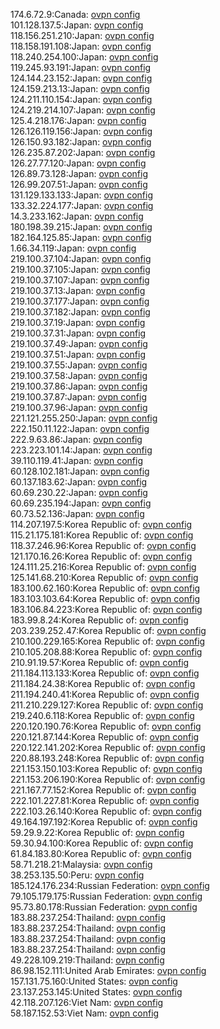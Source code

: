 174.6.72.9:Canada: [ovpn config](vpn/174_6_72_9.ovpn)  
101.128.137.5:Japan: [ovpn config](vpn/101_128_137_5.ovpn)  
118.156.251.210:Japan: [ovpn config](vpn/118_156_251_210.ovpn)  
118.158.191.108:Japan: [ovpn config](vpn/118_158_191_108.ovpn)  
118.240.254.100:Japan: [ovpn config](vpn/118_240_254_100.ovpn)  
119.245.93.191:Japan: [ovpn config](vpn/119_245_93_191.ovpn)  
124.144.23.152:Japan: [ovpn config](vpn/124_144_23_152.ovpn)  
124.159.213.13:Japan: [ovpn config](vpn/124_159_213_13.ovpn)  
124.211.110.154:Japan: [ovpn config](vpn/124_211_110_154.ovpn)  
124.219.214.107:Japan: [ovpn config](vpn/124_219_214_107.ovpn)  
125.4.218.176:Japan: [ovpn config](vpn/125_4_218_176.ovpn)  
126.126.119.156:Japan: [ovpn config](vpn/126_126_119_156.ovpn)  
126.150.93.182:Japan: [ovpn config](vpn/126_150_93_182.ovpn)  
126.235.87.202:Japan: [ovpn config](vpn/126_235_87_202.ovpn)  
126.27.77.120:Japan: [ovpn config](vpn/126_27_77_120.ovpn)  
126.89.73.128:Japan: [ovpn config](vpn/126_89_73_128.ovpn)  
126.99.207.51:Japan: [ovpn config](vpn/126_99_207_51.ovpn)  
131.129.133.133:Japan: [ovpn config](vpn/131_129_133_133.ovpn)  
133.32.224.177:Japan: [ovpn config](vpn/133_32_224_177.ovpn)  
14.3.233.162:Japan: [ovpn config](vpn/14_3_233_162.ovpn)  
180.198.39.215:Japan: [ovpn config](vpn/180_198_39_215.ovpn)  
182.164.125.85:Japan: [ovpn config](vpn/182_164_125_85.ovpn)  
1.66.34.119:Japan: [ovpn config](vpn/1_66_34_119.ovpn)  
219.100.37.104:Japan: [ovpn config](vpn/219_100_37_104.ovpn)  
219.100.37.105:Japan: [ovpn config](vpn/219_100_37_105.ovpn)  
219.100.37.107:Japan: [ovpn config](vpn/219_100_37_107.ovpn)  
219.100.37.13:Japan: [ovpn config](vpn/219_100_37_13.ovpn)  
219.100.37.177:Japan: [ovpn config](vpn/219_100_37_177.ovpn)  
219.100.37.182:Japan: [ovpn config](vpn/219_100_37_182.ovpn)  
219.100.37.19:Japan: [ovpn config](vpn/219_100_37_19.ovpn)  
219.100.37.31:Japan: [ovpn config](vpn/219_100_37_31.ovpn)  
219.100.37.49:Japan: [ovpn config](vpn/219_100_37_49.ovpn)  
219.100.37.51:Japan: [ovpn config](vpn/219_100_37_51.ovpn)  
219.100.37.55:Japan: [ovpn config](vpn/219_100_37_55.ovpn)  
219.100.37.58:Japan: [ovpn config](vpn/219_100_37_58.ovpn)  
219.100.37.86:Japan: [ovpn config](vpn/219_100_37_86.ovpn)  
219.100.37.87:Japan: [ovpn config](vpn/219_100_37_87.ovpn)  
219.100.37.96:Japan: [ovpn config](vpn/219_100_37_96.ovpn)  
221.121.255.250:Japan: [ovpn config](vpn/221_121_255_250.ovpn)  
222.150.11.122:Japan: [ovpn config](vpn/222_150_11_122.ovpn)  
222.9.63.86:Japan: [ovpn config](vpn/222_9_63_86.ovpn)  
223.223.101.14:Japan: [ovpn config](vpn/223_223_101_14.ovpn)  
39.110.119.41:Japan: [ovpn config](vpn/39_110_119_41.ovpn)  
60.128.102.181:Japan: [ovpn config](vpn/60_128_102_181.ovpn)  
60.137.183.62:Japan: [ovpn config](vpn/60_137_183_62.ovpn)  
60.69.230.22:Japan: [ovpn config](vpn/60_69_230_22.ovpn)  
60.69.235.194:Japan: [ovpn config](vpn/60_69_235_194.ovpn)  
60.73.52.136:Japan: [ovpn config](vpn/60_73_52_136.ovpn)  
114.207.197.5:Korea Republic of: [ovpn config](vpn/114_207_197_5.ovpn)  
115.21.175.181:Korea Republic of: [ovpn config](vpn/115_21_175_181.ovpn)  
118.37.246.96:Korea Republic of: [ovpn config](vpn/118_37_246_96.ovpn)  
121.170.16.26:Korea Republic of: [ovpn config](vpn/121_170_16_26.ovpn)  
124.111.25.216:Korea Republic of: [ovpn config](vpn/124_111_25_216.ovpn)  
125.141.68.210:Korea Republic of: [ovpn config](vpn/125_141_68_210.ovpn)  
183.100.62.160:Korea Republic of: [ovpn config](vpn/183_100_62_160.ovpn)  
183.103.103.64:Korea Republic of: [ovpn config](vpn/183_103_103_64.ovpn)  
183.106.84.223:Korea Republic of: [ovpn config](vpn/183_106_84_223.ovpn)  
183.99.8.24:Korea Republic of: [ovpn config](vpn/183_99_8_24.ovpn)  
203.239.252.47:Korea Republic of: [ovpn config](vpn/203_239_252_47.ovpn)  
210.100.229.165:Korea Republic of: [ovpn config](vpn/210_100_229_165.ovpn)  
210.105.208.88:Korea Republic of: [ovpn config](vpn/210_105_208_88.ovpn)  
210.91.19.57:Korea Republic of: [ovpn config](vpn/210_91_19_57.ovpn)  
211.184.113.133:Korea Republic of: [ovpn config](vpn/211_184_113_133.ovpn)  
211.184.24.38:Korea Republic of: [ovpn config](vpn/211_184_24_38.ovpn)  
211.194.240.41:Korea Republic of: [ovpn config](vpn/211_194_240_41.ovpn)  
211.210.229.127:Korea Republic of: [ovpn config](vpn/211_210_229_127.ovpn)  
219.240.6.118:Korea Republic of: [ovpn config](vpn/219_240_6_118.ovpn)  
220.120.190.76:Korea Republic of: [ovpn config](vpn/220_120_190_76.ovpn)  
220.121.87.144:Korea Republic of: [ovpn config](vpn/220_121_87_144.ovpn)  
220.122.141.202:Korea Republic of: [ovpn config](vpn/220_122_141_202.ovpn)  
220.88.193.248:Korea Republic of: [ovpn config](vpn/220_88_193_248.ovpn)  
221.153.150.103:Korea Republic of: [ovpn config](vpn/221_153_150_103.ovpn)  
221.153.206.190:Korea Republic of: [ovpn config](vpn/221_153_206_190.ovpn)  
221.167.77.152:Korea Republic of: [ovpn config](vpn/221_167_77_152.ovpn)  
222.101.227.81:Korea Republic of: [ovpn config](vpn/222_101_227_81.ovpn)  
222.103.26.140:Korea Republic of: [ovpn config](vpn/222_103_26_140.ovpn)  
49.164.197.192:Korea Republic of: [ovpn config](vpn/49_164_197_192.ovpn)  
59.29.9.22:Korea Republic of: [ovpn config](vpn/59_29_9_22.ovpn)  
59.30.94.100:Korea Republic of: [ovpn config](vpn/59_30_94_100.ovpn)  
61.84.183.80:Korea Republic of: [ovpn config](vpn/61_84_183_80.ovpn)  
58.71.218.21:Malaysia: [ovpn config](vpn/58_71_218_21.ovpn)  
38.253.135.50:Peru: [ovpn config](vpn/38_253_135_50.ovpn)  
185.124.176.234:Russian Federation: [ovpn config](vpn/185_124_176_234.ovpn)  
79.105.179.175:Russian Federation: [ovpn config](vpn/79_105_179_175.ovpn)  
95.73.80.178:Russian Federation: [ovpn config](vpn/95_73_80_178.ovpn)  
183.88.237.254:Thailand: [ovpn config](vpn/183_88_237_254.ovpn)  
183.88.237.254:Thailand: [ovpn config](vpn/183_88_237_254.ovpn)  
183.88.237.254:Thailand: [ovpn config](vpn/183_88_237_254.ovpn)  
183.88.237.254:Thailand: [ovpn config](vpn/183_88_237_254.ovpn)  
49.228.109.219:Thailand: [ovpn config](vpn/49_228_109_219.ovpn)  
86.98.152.111:United Arab Emirates: [ovpn config](vpn/86_98_152_111.ovpn)  
157.131.75.160:United States: [ovpn config](vpn/157_131_75_160.ovpn)  
23.137.253.145:United States: [ovpn config](vpn/23_137_253_145.ovpn)  
42.118.207.126:Viet Nam: [ovpn config](vpn/42_118_207_126.ovpn)  
58.187.152.53:Viet Nam: [ovpn config](vpn/58_187_152_53.ovpn)  
